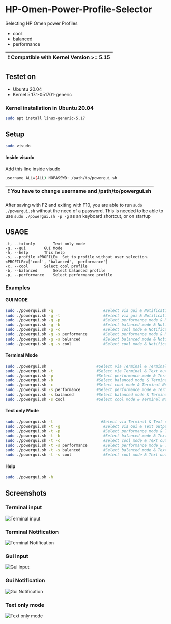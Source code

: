 # HP-Omen-Power-Profile-Selector

Selecting HP Omen power Profiles 
* cool
* balanced
* performance

| :exclamation:  Compatible with Kernel Version >= 5.15   |
|-----------------------------------------|
## Testet on
* Ubuntu 20.04
* Kernel 5.17.1-051701-generic
### Kernel installation in Ubuntu 20.04
```bash
sudo apt install linux-generic-5.17
```



## Setup 
```bash
sudo visudo
```
#### Inside visudo

Add this line inside visudo
```bash
username ALL=(ALL) NOPASSWD: /path/to/powergui.sh
```

| :exclamation:  You have to change username and /path/to/powergui.sh  |
|-----------------------------------------|


After saving with F2 and exiting with F10, you are able to run `sudo ./powergui.sh` without the need of a password.
This is needed to be able to use `sudo ./powergui.sh -p -g` as an keyboard shortcut, or on startup
## USAGE
	-t, --txtonly 		 Text only mode
	-g, --gui 		 GUI Mode
	-h, --help 		 This help
	-s, --profile <PROFILE>  Set to profile without user selection. <PROFILE>=['cool', 'balanced', 'performance']
	-c, --cool 		 Select cool profile
	-b, --balanced 		 Select balanced profile
	-p, --performance 	 Select performance profile
### Examples
#### GUI MODE
```bash
sudo ./powergui.sh -g                      #Select via gui & Notification
sudo ./powergui.sh -g -t                   #Select via gui & Notification & Text output
sudo ./powergui.sh -g -p                   #Select performance mode & Notification
sudo ./powergui.sh -g -b                   #Select balanced mode & Notification
sudo ./powergui.sh -g -c                   #Select cool mode & Notification
sudo ./powergui.sh -g -s performance       #Select performance mode & Notification
sudo ./powergui.sh -g -s balanced          #Select balanced mode & Notification
sudo ./powergui.sh -g -s cool              #Select cool mode & Notification
```

#### Terminal Mode
```bash
sudo ./powergui.sh                      #Select via Terminal & Terminal Notification 
sudo ./powergui.sh -t                   #Select via Terminal & Text output
sudo ./powergui.sh -p                   #Select performance mode & Terminal Notification 
sudo ./powergui.sh -b                   #Select balanced mode & Terminal Notification 
sudo ./powergui.sh -c                   #Select cool mode & Terminal Notification 
sudo ./powergui.sh -s performance       #Select performance mode & Terminal Notification 
sudo ./powergui.sh -s balanced          #Select balanced mode & Terminal Notification 
sudo ./powergui.sh -s cool              #Select cool mode & Terminal Notification 
```

#### Text only Mode
```bash
sudo ./powergui.sh -t                     #Select via Terminal & Text output
sudo ./powergui.sh -t -g                   #Select via Gui & Text output
sudo ./powergui.sh -t -p                   #Select performance mode & Text output
sudo ./powergui.sh -t -b                   #Select balanced mode & Text output
sudo ./powergui.sh -t -c                   #Select cool mode & Text output
sudo ./powergui.sh -t -s performance       #Select performance mode & Text output
sudo ./powergui.sh -t -s balanced          #Select balanced mode & Text output
sudo ./powergui.sh -t -s cool              #Select cool mode & Text output
```

#### Help
```bash
sudo ./powergui.sh -h
```

## Screenshots
### Terminal input
![Terminal input](https://user-images.githubusercontent.com/22521386/161427663-1ca4b8b1-6270-4a60-b442-67fdaeb4053d.png)

### Terminal Notification
![Terminal Notification](https://user-images.githubusercontent.com/22521386/161427688-5c27a17f-ea66-4126-9a0e-5c4eb556c094.png)

### Gui input
![Gui input](https://user-images.githubusercontent.com/22521386/161427706-dd7ec139-32d8-46d6-b6d7-d7736ddbd2ff.png)

### Gui Notification
![Gui Notification](https://user-images.githubusercontent.com/22521386/161427725-0c06447f-be99-4a15-bdc9-eb181809795b.png)

### Text only mode
![Text only mode](https://user-images.githubusercontent.com/22521386/161427747-5e838c0d-914b-411f-b2ed-a8ba8915aede.png)


